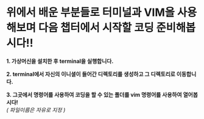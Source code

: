 # 위에서 배운 부분들로 터미널과 VIM을 사용해보며 다음 챕터에서 시작할 코딩 준비해봅시다!!

__1. 가상머신을 설치한 후 terminal을 실행합니다.__

__2. terminal에서 자신의 이니셜이 들어간 디렉토리를 생성하고 그 디렉토리로 이동합니다.__

__3. 그곳에서 명령어를 사용하여 코딩을 할 수 있는 폴더를 vim 명령어를 사용하여 열어봅시다!__            
    _( 파일이름은 자유로 지정 )_ 